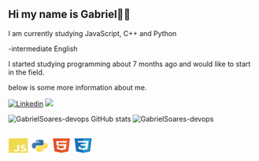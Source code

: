 
## Hi my name is Gabriel👋🏽

I am currently studying
JavaScript, C++ and Python

-intermediate English 

I started studying programming about 7 months ago and would like to start in the field.

below is some more information about me.

[![Linkedin](https://img.shields.io/badge/LinkedIn-0077B5?style=for-the-badge&logo=linkedin&logoColor=white)](www.linkedin.com/in/gabriel-soares007)
  <a href = "mailto:gabrielsoaresdasilvajob@gmail.com"><img src="https://img.shields.io/badge/-Gmail-%23333?style=for-the-badge&logo=gmail&logoColor=white" target="_blank"></a>

![GabrielSoares-devops GitHub stats](https://github-readme-stats.vercel.app/api?username=GabrielSoares-devops&show_icons=true)
![GabrielSoares-devops](https://github-readme-stats.vercel.app/api/top-langs/?username={GabrielSoares-devops}&theme=blue-red)

<div style="display: inline_block"><br>

          
          
  <img align="center" alt="Gabriel-Js" height="30" width="40" src="https://raw.githubusercontent.com/devicons/devicon/master/icons/javascript/javascript-plain.svg">
  <img align="center" alt="Gabriel-Python" height="30" width="40" src="https://raw.githubusercontent.com/devicons/devicon/master/icons/python/python-original.svg">


                      
  <img align="center" alt="Gabriel-HTML" height="30" width="40" src="https://raw.githubusercontent.com/devicons/devicon/master/icons/html5/html5-original.svg">
  <img align="center" alt="Gabriel-CSS" height="30" width="40" src="https://raw.githubusercontent.com/devicons/devicon/master/icons/css3/css3-original.svg">


</div>
  
  ##
 
 


  
